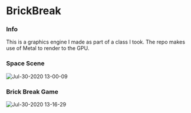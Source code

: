 # BrickBreak

### Info
This is a graphics engine I made as part of a class I took.
The repo makes use of Metal to render to the GPU.

### Space Scene
![Jul-30-2020 13-00-09](https://user-images.githubusercontent.com/34247773/88879248-c280b980-d264-11ea-8e8b-7292a48026b6.gif)

### Brick Break Game
![Jul-30-2020 13-16-29](https://user-images.githubusercontent.com/34247773/88880163-feb51980-d266-11ea-86e3-ffbeb92fce79.gif)
